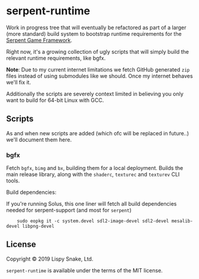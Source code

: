# serpent-runtime

Work in progress tree that will eventually be refactored as part of a
larger (more standard) build system to bootstrap runtime requirements
for the [Serpent Game Framework](https://github.com/lispysnake/serpent).

Right now, it's a growing collection of ugly scripts that will simply
build the relevant runtime requirements, like bgfx.

**Note**: Due to my current internet limitations we fetch GitHub generated
`zip` files instead of using submodules like we should. Once my internet
behaves we'll fix it.

Additionally the scripts are severely context limited in believing you
only want to build for 64-bit Linux with GCC.

## Scripts

As and when new scripts are added (which ofc will be replaced in future..)
we'll document them here.

### bgfx

Fetch `bgfx`, `bimg` and `bx`, building them for a local deployment. Builds
the main release library, along with the `shaderc`, `texturec` and `texturev`
CLI tools.

Build dependencies:

If you're running Solus, this one liner will fetch all build dependencies
needed for serpent-support (and most for `serpent`)

        sudo eopkg it -c system.devel sdl2-image-devel sdl2-devel mesalib-devel libpng-devel


## License

Copyright © 2019 Lispy Snake, Ltd.

`serpent-runtime` is available under the terms of the MIT license.
